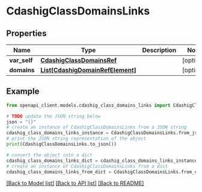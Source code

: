 # CdashigClassDomainsLinks


## Properties

Name | Type | Description | Notes
------------ | ------------- | ------------- | -------------
**var_self** | [**CdashigClassDomainsRef**](CdashigClassDomainsRef.md) |  | [optional] 
**domains** | [**List[CdashigDomainRefElement]**](CdashigDomainRefElement.md) |  | [optional] 

## Example

```python
from openapi_client.models.cdashig_class_domains_links import CdashigClassDomainsLinks

# TODO update the JSON string below
json = "{}"
# create an instance of CdashigClassDomainsLinks from a JSON string
cdashig_class_domains_links_instance = CdashigClassDomainsLinks.from_json(json)
# print the JSON string representation of the object
print(CdashigClassDomainsLinks.to_json())

# convert the object into a dict
cdashig_class_domains_links_dict = cdashig_class_domains_links_instance.to_dict()
# create an instance of CdashigClassDomainsLinks from a dict
cdashig_class_domains_links_from_dict = CdashigClassDomainsLinks.from_dict(cdashig_class_domains_links_dict)
```
[[Back to Model list]](../README.md#documentation-for-models) [[Back to API list]](../README.md#documentation-for-api-endpoints) [[Back to README]](../README.md)


